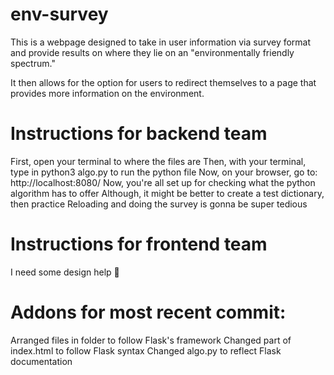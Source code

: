 # env-survey
This is a webpage designed to take in user information via survey format and provide results on where they lie on an "environmentally friendly spectrum."

It then allows for the option for users to redirect themselves to a page that provides more information on the environment.

# Instructions for backend team

First, open your terminal to where the files are
Then, with your terminal, type in python3 algo.py to run the python file
Now, on your browser, go to:  http://localhost:8080/
Now, you're all set up for checking what the python algorithm has to offer
Although, it might be better to create a test dictionary, then practice
Reloading and doing the survey is gonna be super tedious

# Instructions for frontend team

I need some design help 🥺

# Addons for most recent commit:

Arranged files in folder to follow Flask's framework
Changed part of index.html to follow Flask syntax
Changed algo.py to reflect Flask documentation